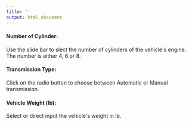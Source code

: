 ```yaml
---
title: ''
output: html_document
---
```


#### Number of Cylinder:
Use the slide bar to slect the number of cylinders of the vehicle's engine. 
The number is either 4, 6 or 8. 

#### Transmission Type:
Click on the radio button to choose between Automatic or Manual transmission.

#### Vehicle Weight (lb):
Select or direct input the vehicle's weight in lb.